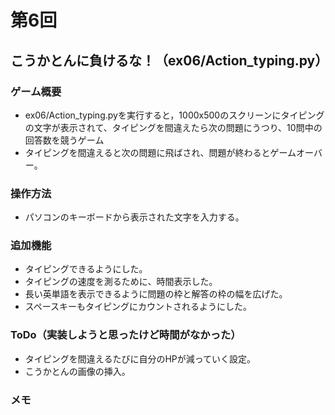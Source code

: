 # 第6回
## こうかとんに負けるな！（ex06/Action_typing.py）
### ゲーム概要
- ex06/Action_typing.pyを実行すると，1000x500のスクリーンにタイピングの文字が表示されて、タイピングを間違えたら次の問題にうつり、10問中の回答数を競うゲーム
- タイピングを間違えると次の問題に飛ばされ、問題が終わるとゲームオーバー。
### 操作方法
- パソコンのキーボードから表示された文字を入力する。
### 追加機能
- タイピングできるようにした。
- タイピングの速度を測るために、時間表示した。
- 長い英単語を表示できるように問題の枠と解答の枠の幅を広げた。
- スペースキーもタイピングにカウントされるようにした。
### ToDo（実装しようと思ったけど時間がなかった）
- タイピングを間違えるたびに自分のHPが減っていく設定。
- こうかとんの画像の挿入。

### メモ